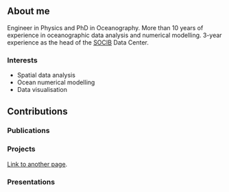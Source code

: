 ## About me

Engineer in Physics and PhD in Oceanography. More than 10 years of experience in oceanographic data analysis and numerical modelling. 3-year experience as the head of the
[SOCIB](http://socib.es/) Data Center.

### Interests

* Spatial data analysis
* Ocean numerical modelling 
* Data visualisation

## Contributions

### Publications

### Projects

[Link to another page](projects.md).

### Presentations 
